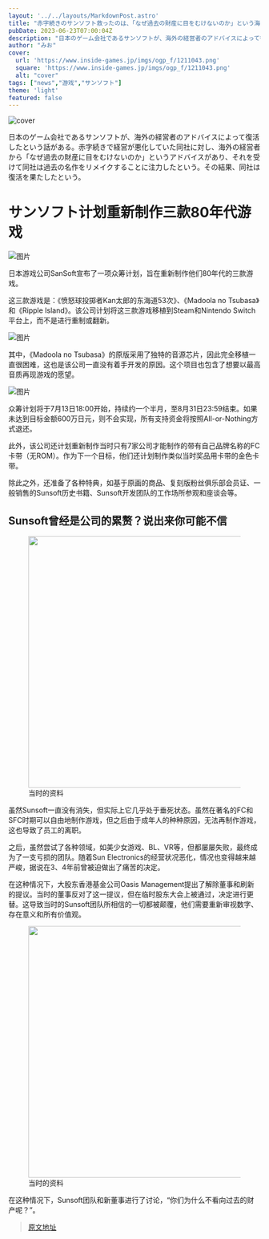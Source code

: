 ```yaml
---
layout: '../../layouts/MarkdownPost.astro'
title: "赤字続きのサンソフト救ったのは、「なぜ過去の財産に目をむけないのか」という海外経営者の声―復活の裏の切実な“ぶっちゃけ”話"
pubDate: 2023-06-23T07:00:04Z
description: "日本のゲーム会社であるサンソフトが、海外の経営者のアドバイスによって復活したという話がある。"
author: "みお"
cover:
  url: 'https://www.inside-games.jp/imgs/ogp_f/1211043.png'
  square: 'https://www.inside-games.jp/imgs/ogp_f/1211043.png'
  alt: "cover"
tags: ["news","游戏","サンソフト"]
theme: 'light'
featured: false
---
```

![cover](https://www.inside-games.jp/imgs/ogp_f/1211043.png) 

日本のゲーム会社であるサンソフトが、海外の経営者のアドバイスによって復活したという話がある。赤字続きで経営が悪化していた同社に対し、海外の経営者から「なぜ過去の財産に目をむけないのか」というアドバイスがあり、それを受けて同社は過去の名作をリメイクすることに注力したという。その結果、同社は復活を果たしたという。

# サンソフト计划重新制作三款80年代游戏

![图片](https://www.inside-games.jp/imgs/zoom/1211048.png)

日本游戏公司SanSoft宣布了一项众筹计划，旨在重新制作他们80年代的三款游戏。

这三款游戏是：《愤怒球投掷者Kan太郎的东海道53次》、《Madoola no Tsubasa》和《Ripple Island》。该公司计划将这三款游戏移植到Steam和Nintendo Switch平台上，而不是进行重制或翻新。

![图片](https://www.inside-games.jp/imgs/zoom/1211049.png)

其中，《Madoola no Tsubasa》的原版采用了独特的音源芯片，因此完全移植一直很困难，这也是该公司一直没有着手开发的原因。这个项目也包含了想要以最高音质再现游戏的愿望。

![图片](https://www.inside-games.jp/imgs/zoom/1211050.png)

众筹计划将于7月13日18:00开始，持续约一个半月，至8月31日23:59结束。如果未达到目标金额600万日元，则不会实现，所有支持资金将按照All-or-Nothing方式退还。

此外，该公司还计划重新制作当时只有7家公司才能制作的带有自己品牌名称的FC卡带（无ROM）。作为下一个目标，他们还计划制作类似当时奖品用卡带的金色卡带。
<p>除此之外，还准备了各种特典，如基于原画的商品、复刻版粉丝俱乐部会员证、一般销售的Sunsoft历史书籍、Sunsoft开发团队的工作场所参观和座谈会等。</p><h2>Sunsoft曾经是公司的累赘？说出来你可能不信</h2><figure class="ctms-editor-image"><img src="https://www.inside-games.jp/imgs/zoom/1211051.png" class="inline-article-image" width="670" height="502"><figcaption>当时的资料</figcaption></figure><p>虽然Sunsoft一直没有消失，但实际上它几乎处于垂死状态。虽然在著名的FC和SFC时期可以自由地制作游戏，但之后由于成年人的种种原因，无法再制作游戏，这也导致了员工的离职。</p><p>之后，虽然尝试了各种领域，如美少女游戏、BL、VR等，但都屡屡失败，最终成为了一支亏损的团队。随着Sun Electronics的经营状况恶化，情况也变得越来越严峻，据说在3、4年前曾被迫做出了痛苦的决定。</p><p>在这种情况下，大股东香港基金公司Oasis Management提出了解除董事和刷新的提议。当时的董事反对了这一提议，但在临时股东大会上被通过，决定进行更替。这导致当时的Sunsoft团队所相信的一切都被颠覆，他们需要重新审视数字、存在意义和所有价值观。</p><figure class="ctms-editor-image"><img src="https://www.inside-games.jp/imgs/zoom/1211052.png" class="inline-article-image" width="670" height="502"><figcaption>当时的资料</figcaption></figure><p>在这种情况下，Sunsoft团队和新董事进行了讨论，“你们为什么不看向过去的财产呢？”。</p>

>[原文地址](https://www.inside-games.jp/article/2023/06/23/146773.html)  
